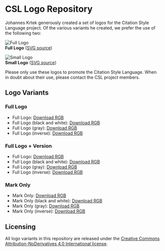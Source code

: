 CSL Logo Repository
===================

Johannes Krtek generously created a set of logos for the Citation Style Language project. Of the various variants he created, we prefer the use of the following two:

![Full Logo](https://raw.github.com/citation-style-language/logo/master/png/csl-logo-300.png)  
**Full Logo** ([SVG source](https://raw.github.com/citation-style-language/logo/master/assets/rgb/%C2%ABCSL%C2%BB.svg))

![Small Logo](https://raw.github.com/citation-style-language/logo/master/png/csl-logo-small-inverse-150.png)  
**Small Logo** ([SVG source](https://raw.github.com/citation-style-language/logo/master/assets/rgb/%C2%AB%C2%BB-inverse.svg))

Please only use these logos to promote the Citation Style Language. When in doubt about their use, please contact the CSL project members.

Logo Variants
-------------

### Full Logo

* Full Logo: [Download RGB](http://flachware.github.io/logo/assets/rgb/«CSL».svg)
* Full Logo (black and white): [Download RGB](http://flachware.github.io/logo/assets/rgb/«CSL»-bw.svg)
* Full Logo (gray): [Download RGB](http://flachware.github.io/logo/assets/rgb/«CSL»-gray.svg)
* Full Logo (inverse): [Download RGB](http://flachware.github.io/logo/assets/rgb/«CSL»-inverse.svg)

### Full Logo + Version

* Full Logo: [Download RGB](http://flachware.github.io/logo/assets/rgb/«CSL1».svg)
* Full Logo (black and white): [Download RGB](http://flachware.github.io/logo/assets/rgb/«CSL1»-bw.svg)
* Full Logo (gray): [Download RGB](http://flachware.github.io/logo/assets/rgb/«CSL1»-gray.svg)
* Full Logo (inverse): [Download RGB](http://flachware.github.io/logo/assets/rgb/«CSL1»-inverse.svg)

### Mark Only

* Mark Only: [Download RGB](http://flachware.github.io/logo/assets/rgb/«».svg)
* Mark Only (black and white): [Download RGB](http://flachware.github.io/logo/assets/rgb/«»-bw.svg)
* Mark Only (gray): [Download RGB](http://flachware.github.io/logo/assets/rgb/«»-gray.svg)
* Mark Only (inverse): [Download RGB](http://flachware.github.io/logo/assets/rgb/«»-inverse.svg)

Licensing
---------

All logo variants in this repository are released under the [Creative Commons Attribution-NoDerivatives 4.0 International license](https://creativecommons.org/licenses/by-nd/4.0/).
